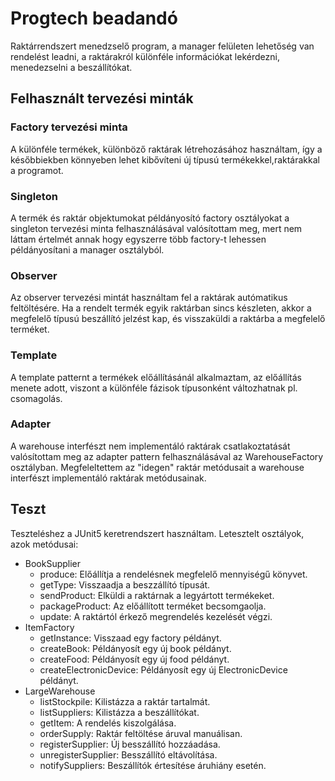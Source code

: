 # Progtech beadandó
Raktárrendszert menedzselő program, a manager felületen lehetőség van rendelést leadni, a raktárakról különféle információkat lekérdezni, menedezselni a beszállítókat. 
## Felhasznált tervezési minták
### Factory tervezési minta
A különféle termékek, különböző raktárak létrehozásához használtam, így a későbbiekben könnyeben lehet kibővíteni új típusú termékekkel,raktárakkal a programot.

### Singleton
A termék és raktár objektumokat példányosító factory osztályokat a singleton tervezési minta felhasználásával valósítottam meg, mert nem láttam értelmét annak hogy egyszerre több factory-t lehessen példányosítani a manager osztályból.

### Observer
Az observer tervezési mintát használtam fel a raktárak autómatikus feltöltésére. Ha a rendelt termék egyik raktárban sincs készleten, akkor a megfelelő típusú beszállító jelzést kap, és visszaküldi a raktárba a megfelelő terméket.

### Template
A template patternt a termékek előállításánál alkalmaztam, az előállítás menete adott, viszont a különféle fázisok típusonként változhatnak pl. csomagolás.

### Adapter
A warehouse interfészt nem implementáló raktárak csatlakoztatását valósítottam meg az adapter pattern felhasználásával az WarehouseFactory osztályban.
Megfeleltettem az "idegen" raktár metódusait a warehouse interfészt implementáló raktárak metódusainak.

## Teszt
Teszteléshez a JUnit5 keretrendszert használtam.
Letesztelt osztályok, azok metódusai:
* BookSupplier
    * produce: Előállítja a rendelésnek megfelelő mennyiségű könyvet.
    * getType: Visszaadja a beszzállító típusát.
    * sendProduct: Elküldi a raktárnak a legyártott termékeket.
    * packageProduct: Az előállított terméket becsomgaolja.
    * update: A raktártól érkező megrendelés kezelését végzi.
* ItemFactory
    * getInstance: Visszaad egy factory példányt.
    * createBook: Példányosít egy új book példányt.
    * createFood: Példányosít egy új food példányt.
    * createElectronicDevice: Példányosít egy új ElectronicDevice példányt.
* LargeWarehouse
    * listStockpile: Kilistázza a raktár tartalmát.
    * listSuppliers: Kilistázza a beszállítókat.
    * getItem: A rendelés kiszolgálása. 
    * orderSupply: Raktár feltöltése áruval manuálisan.
    * registerSupplier: Új besszállító hozzáadása.
    * unregisterSupplier: Besszállító eltávolítása.
    * notifySuppliers: Beszállítók értesítése áruhiány esetén.



